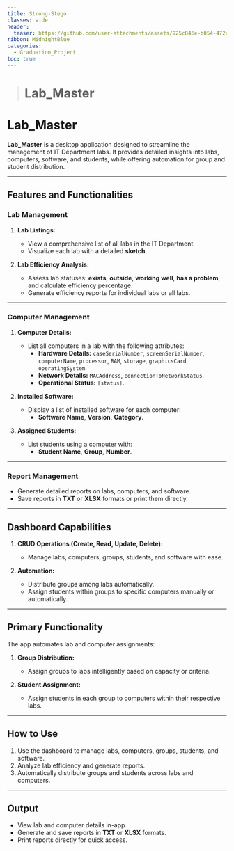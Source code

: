 ```yaml
---
title: Strong-Stego
classes: wide
header:
  teaser: https://github.com/user-attachments/assets/925c846e-b054-472e-90dc-bbb3e887bbd1
ribbon: MidnightBlue
categories:
  - Graduation_Project
toc: true
---
```



> # Lab_Master
# Lab_Master

**Lab_Master** is a desktop application designed to streamline the management of IT Department labs. It provides detailed insights into labs, computers, software, and students, while offering automation for group and student distribution.

---

## Features and Functionalities

### Lab Management
1. **Lab Listings:**
   - View a comprehensive list of all labs in the IT Department.
   - Visualize each lab with a detailed **sketch**.

2. **Lab Efficiency Analysis:**
   - Assess lab statuses: **exists**, **outside**, **working well**, **has a problem**, and calculate efficiency percentage.
   - Generate efficiency reports for individual labs or all labs.

---

### Computer Management
1. **Computer Details:**
   - List all computers in a lab with the following attributes:
     - **Hardware Details:** `caseSerialNumber`, `screenSerialNumber`, `computerName`, `processor`, `RAM`, `storage`, `graphicsCard`, `operatingSystem`.
     - **Network Details:** `MACAddress`, `connectionToNetworkStatus`.
     - **Operational Status:** `[status]`.

2. **Installed Software:**
   - Display a list of installed software for each computer:
     - **Software Name**, **Version**, **Category**.

3. **Assigned Students:**
   - List students using a computer with:
     - **Student Name**, **Group**, **Number**.

---

### Report Management
- Generate detailed reports on labs, computers, and software.
- Save reports in **TXT** or **XLSX** formats or print them directly.

---

## Dashboard Capabilities
1. **CRUD Operations (Create, Read, Update, Delete):**
   - Manage labs, computers, groups, students, and software with ease.

2. **Automation:**
   - Distribute groups among labs automatically.
   - Assign students within groups to specific computers manually or automatically.

---

## Primary Functionality
The app automates lab and computer assignments:
1. **Group Distribution:**
   - Assign groups to labs intelligently based on capacity or criteria.

2. **Student Assignment:**
   - Assign students in each group to computers within their respective labs.

---

## How to Use
1. Use the dashboard to manage labs, computers, groups, students, and software.
2. Analyze lab efficiency and generate reports.
3. Automatically distribute groups and students across labs and computers.

---

## Output
- View lab and computer details in-app.
- Generate and save reports in **TXT** or **XLSX** formats.
- Print reports directly for quick access.
